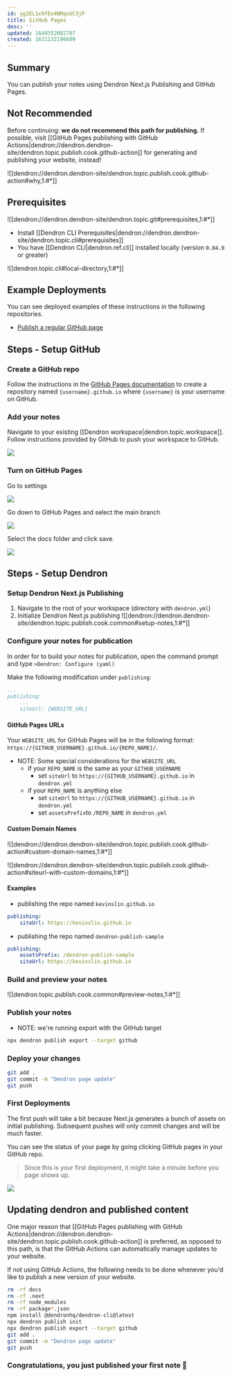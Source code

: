 ```yaml
---
id: yg3EL1x9fEe4NMqxUC3jP
title: GitHub Pages
desc: ''
updated: 1649352082787
created: 1631132196609
---
```


## Summary

You can publish your notes using Dendron Next.js Publishing and GitHub Pages.

## Not Recommended

Before continuing: **we do not recommend this path for publishing.** If possible, visit [[GitHub Pages publishing with GitHub Actions|dendron://dendron.dendron-site/dendron.topic.publish.cook.github-action]] for generating and publishing your website, instead!

![[dendron://dendron.dendron-site/dendron.topic.publish.cook.github-action#why,1:#*]]

## Prerequisites 

![[dendron://dendron.dendron-site/dendron.topic.git#prerequisites,1:#*]]

- Install [[Dendron CLI Prerequisites|dendron://dendron.dendron-site/dendron.topic.cli#prerequisites]]
- You have [[Dendron CLI|dendron.ref.cli]] installed locally (version `0.84.0` or greater)

![[dendron.topic.cli#local-directory,1:#*]]

## Example Deployments
You can see deployed examples of these instructions in the following repositories.

- [Publish a regular GitHub page](https://github.com/dendronhq/template.publish.github)

## Steps - Setup GitHub

### Create a GitHub repo

Follow the instructions in the [GitHub Pages documentation](https://pages.github.com/) to create a repository named `{username}.github.io` where `{username}` is your username on GitHub.

### Add your notes 
Navigate to your existing [[Dendron workspace|dendron.topic.workspace]]. Follow instructions provided by GitHub to push your workspace to GitHub.

![](https://foundation-prod-assetspublic53c57cce-8cpvgjldwysl.s3-us-west-2.amazonaws.com/assets/images/publishv2.github.jpg)

### Turn on GitHub Pages

Go to settings

![](https://foundation-prod-assetspublic53c57cce-8cpvgjldwysl.s3-us-west-2.amazonaws.com/assets/images/publishv2.github-settings.jpg)

Go down to GitHub Pages and select the main branch

![](https://foundation-prod-assetspublic53c57cce-8cpvgjldwysl.s3-us-west-2.amazonaws.com/assets/images/publishv2.github-pages.jpg)

Select the docs folder and click save.

![](https://foundation-prod-assetspublic53c57cce-8cpvgjldwysl.s3-us-west-2.amazonaws.com/assets/images/publishv2.github-docs.jpg)

## Steps - Setup Dendron

### Setup Dendron Next.js Publishing

1. Navigate to the root of your workspace (directory with `dendron.yml`) 
1. Initialize Dendron Next.js publishing
![[dendron://dendron.dendron-site/dendron.topic.publish.cook.common#setup-notes,1:#*]]


### Configure your notes for publication

In order for to build your notes for publication, open the command prompt and type `>Dendron: Configure (yaml)`

Make the following modification under `publishing`:

```yml
...
publishing:
    ...
    siteUrl: {WEBSITE_URL}
```

#### GitHub Pages URLs

Your `WEBSITE_URL` for GitHub Pages will be in the following format: `https://{GITHUB_USERNAME}.github.io/{REPO_NAME}/`.

- NOTE: Some special considerations for the `WEBSITE_URL`
    - if your `REPO_NAME` is the same as your `GITHUB_USERNAME` 
        - set `siteUrl` to `https://{GITHUB_USERNAME}.github.io` in `dendron.yml`
    - if your `REPO_NAME` is anything else 
        - set `siteUrl` to `https://{GITHUB_USERNAME}.github.io` in `dendron.yml`
        - set `assetsPrefix`to `/REPO_NAME` in `dendron.yml`
    <!-- - if you want to set a custom cname
        - set `SITE_URL` to `https://{YOUR_CNAME}` -->

#### Custom Domain Names

![[dendron://dendron.dendron-site/dendron.topic.publish.cook.github-action#custom-domain-names,1:#*]]

![[dendron://dendron.dendron-site/dendron.topic.publish.cook.github-action#siteurl-with-custom-domains,1:#*]]

#### Examples
- publishing the repo named `kevinslin.github.io`

```yml
publishing:
    siteUrl: https://kevinslin.github.io
```

- publishing the repo named `dendron-publish-sample`

```yml
publishing:
    assetsPrefix: /dendron-publish-sample
    siteUrl: https://kevinslin.github.io
```

### Build and preview your notes


![[dendron.topic.publish.cook.common#preview-notes,1:#*]]


### Publish your notes

- NOTE: we're running export with the GitHub target

```sh
npx dendron publish export --target github
```

### Deploy your changes
```bash
git add .
git commit -m "Dendron page update"
git push
```

### First Deployments

The first push will take a bit because Next.js generates a bunch of assets on initial publishing. Subsequent pushes will only commit changes and will be much faster. 

You can see the status of your page by going clicking GitHub pages in your GitHub repo.

> Since this is your first deployment, it might take a minute before you page shows up.

![](https://foundation-prod-assetspublic53c57cce-8cpvgjldwysl.s3-us-west-2.amazonaws.com/assets/images/kevinslin_dendron-next-test.png)

## Updating dendron and published content

One major reason that [[GitHub Pages publishing with GitHub Actions|dendron://dendron.dendron-site/dendron.topic.publish.cook.github-action]] is preferred, as opposed to this path, is that the GitHub Actions can automatically manage updates to your website.

If not using GitHub Actions, the following needs to be done whenever you'd like to publish a new version of your website.

```sh
rm -rf docs
rm -rf .next
rm -rf node_modules
rm -rf package*.json
npm install @dendronhq/dendron-cli@latest
npx dendron publish init
npx dendron publish export --target github
git add .
git commit -m "Dendron page update"
git push
```

### Congratulations, you just published your first note 🌱
